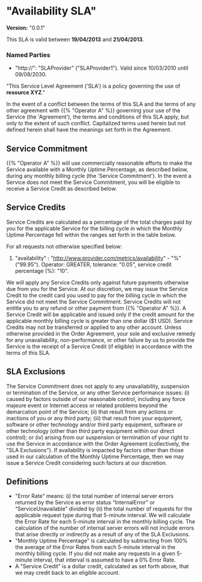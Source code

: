 # "Availability SLA"

**Version:** "0.0.1"

This SLA is valid between **19/04/2013** and **21/04/2013**.

### Named Parties
- "http://": "SLAProvider" ("SLAProvider1"). Valid since 10/03/2010 until 09/08/2030.

"This Service Level Agreement ('SLA') is a policy governing the use of **resource XYZ**." 

In the event of a conflict between the terms of this SLA and the terms of any other agreement with {{% "Operator A" %}} governing your use of the Service (the 'Agreement'), the terms and conditions of this SLA apply, but only to the extent of such conflict. Capitalized terms used herein but not defined herein shall have the meanings set forth in the Agreement.

## Service Commitment
{{% "Operator A" %}} will use commercially reasonable efforts to make the Service available with a Monthly Uptime Percentage, as described below, during any monthly billing cycle (the 'Service Commitment'). In the event a Service does not meet the Service Commitment, you will be eligible to receive a Service Credit as described below.

## Service Credits
Service Credits are calculated as a percentage of the total charges paid by you for the applicable Service for the billing cycle in which the Monthly Uptime Percentage fell within the ranges set forth in the table below.

For all requests not otherwise specified below:

1. "availability" : "http://www.provider.com/metrics/availability" - "%" ("99.95"). Operator: GREATER, tolerance: "0.05", service credit percentage (%): "10".

We will apply any Service Credits only against future payments otherwise due from you for the Service. At our discretion, we may issue the Service Credit 
to the credit card you used to pay for the billing cycle in which the Service did not meet the Service Commitment. Service Credits will not entitle you 
to any refund or other payment from {{% "Operator A" %}}. A Service Credit will be applicable and issued only if the credit amount for the applicable monthly billing cycle is greater than one dollar 
($1 USD). Service Credits may not be transferred or applied to any other account. Unless otherwise provided in the Order Agreement, your sole and 
exclusive remedy for any unavailability, non-performance, or other failure by us to provide the Service is the receipt of a Service Credit (if eligible) 
in accordance with the terms of this SLA.

## SLA Exclusions
The Service Commitment does not apply to any unavailability, suspension or termination of the Service, or any other Service performance issues: 
(i) caused by factors outside of our reasonable control, including any force majeure event or Internet access or related problems beyond the 
demarcation point of the Service; (ii) that result from any actions or inactions of you or any third party; (iii) that result from your equipment, 
software or other technology and/or third party equipment, software or other technology (other than third party equipment within our direct control); 
or (iv) arising from our suspension or termination of your right to use the Service in accordance with the Order Agreement (collectively, 
the "SLA Exclusions"). If availability is impacted by factors other than those used in our calculation of the Monthly Uptime Percentage, 
then we may issue a Service Credit considering such factors at our discretion.

## Definitions
- "Error Rate" means: (i) the total number of internal server errors returned by the Service as error status “InternalError” or 
“ServiceUnavailable” divided by (ii) the total number of requests for the applicable request type during that 5-minute interval.
 We will calculate the Error Rate for each 5-minute interval in the monthly billing cycle. The calculation of the number of internal 
 server errors will not include errors that arise directly or indirectly as a result of any of the SLA Exclusions.
- "Monthly Uptime Percentage" is calculated by subtracting from 100% the average of the Error Rates from each 5-minute 
interval in the monthly billing cycle. If you did not make any requests in a given 5-minute interval, that interval is 
assumed to have a 0% Error Rate.
- A "Service Credit" is a dollar credit, calculated as set forth above, that we may credit back to an eligible account.
